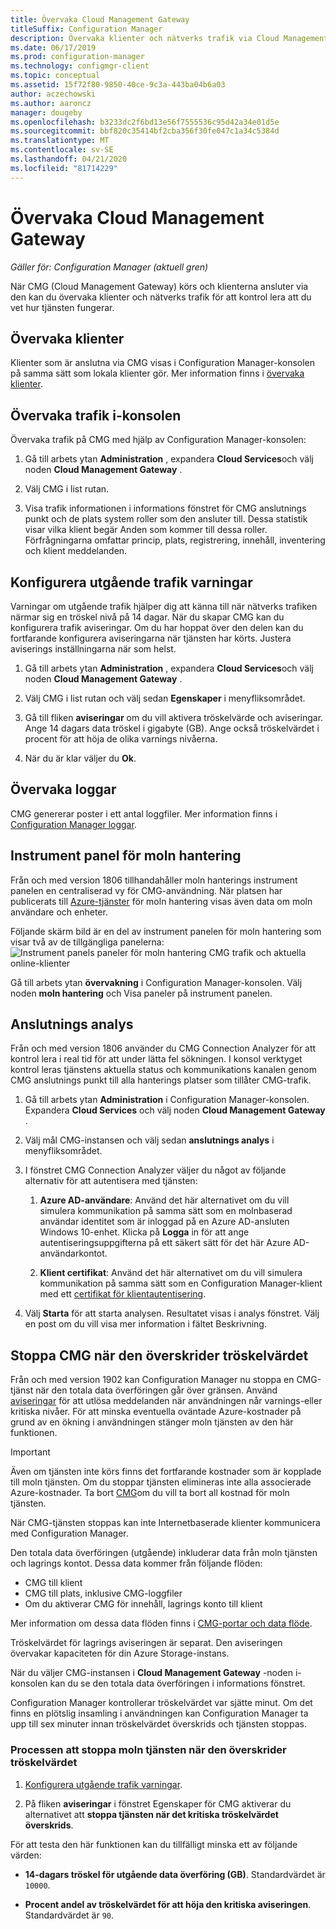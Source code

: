 ```yaml
---
title: Övervaka Cloud Management Gateway
titleSuffix: Configuration Manager
description: Övervaka klienter och nätverks trafik via Cloud Management Gateway (CMG).
ms.date: 06/17/2019
ms.prod: configuration-manager
ms.technology: configmgr-client
ms.topic: conceptual
ms.assetid: 15f72f80-9850-40ce-9c3a-443ba04b6a03
author: aczechowski
ms.author: aaroncz
manager: dougeby
ms.openlocfilehash: b3233dc2f6bd13e56f7555536c95d42a34e01d5e
ms.sourcegitcommit: bbf820c35414bf2cba356f30fe047c1a34c5384d
ms.translationtype: MT
ms.contentlocale: sv-SE
ms.lasthandoff: 04/21/2020
ms.locfileid: "81714229"
---
```

# <a name="monitor-cloud-management-gateway"></a>Övervaka Cloud Management Gateway

*Gäller för: Configuration Manager (aktuell gren)*

När CMG (Cloud Management Gateway) körs och klienterna ansluter via den kan du övervaka klienter och nätverks trafik för att kontrol lera att du vet hur tjänsten fungerar.


## <a name="monitor-clients"></a>Övervaka klienter

Klienter som är anslutna via CMG visas i Configuration Manager-konsolen på samma sätt som lokala klienter gör. Mer information finns i [övervaka klienter](../monitor-clients.md).


## <a name="monitor-traffic-in-the-console"></a>Övervaka trafik i-konsolen

Övervaka trafik på CMG med hjälp av Configuration Manager-konsolen:

1. Gå till arbets ytan **Administration** , expandera **Cloud Services**och välj noden **Cloud Management Gateway** .  

2. Välj CMG i list rutan.  

3. Visa trafik informationen i informations fönstret för CMG anslutnings punkt och de plats system roller som den ansluter till. Dessa statistik visar vilka klient begär Anden som kommer till dessa roller. Förfrågningarna omfattar princip, plats, registrering, innehåll, inventering och klient meddelanden.<!-- SCCMDocs#1208 -->

## <a name="set-up-outbound-traffic-alerts"></a>Konfigurera utgående trafik varningar

Varningar om utgående trafik hjälper dig att känna till när nätverks trafiken närmar sig en tröskel nivå på 14 dagar. När du skapar CMG kan du konfigurera trafik aviseringar. Om du har hoppat över den delen kan du fortfarande konfigurera aviseringarna när tjänsten har körts. Justera aviserings inställningarna när som helst.

1. Gå till arbets ytan **Administration** , expandera **Cloud Services**och välj noden **Cloud Management Gateway** .  

2. Välj CMG i list rutan och välj sedan **Egenskaper** i menyfliksområdet.  

3. Gå till fliken **aviseringar** om du vill aktivera tröskelvärde och aviseringar. Ange 14 dagars data tröskel i gigabyte (GB). Ange också tröskelvärdet i procent för att höja de olika varnings nivåerna.  

4. När du är klar väljer du **Ok**.  


## <a name="monitor-logs"></a>Övervaka loggar

CMG genererar poster i ett antal loggfiler. Mer information finns i [Configuration Manager loggar](../../../plan-design/hierarchy/log-files.md#cloud-management-gateway).


## <a name="cloud-management-dashboard"></a>Instrument panel för moln hantering

<!--1358461-->
Från och med version 1806 tillhandahåller moln hanterings instrument panelen en centraliserad vy för CMG-användning. När platsen har publicerats till [Azure-tjänster](../../../servers/deploy/configure/azure-services-wizard.md) för moln hantering visas även data om moln användare och enheter.  

Följande skärm bild är en del av instrument panelen för moln hantering som visar två av de tillgängliga panelerna:  
![Instrument panels paneler för moln hantering CMG trafik och aktuella online-klienter](media/1358461-cmg-dashboard.png)

Gå till arbets ytan **övervakning** i Configuration Manager-konsolen. Välj noden **moln hantering** och Visa paneler på instrument panelen.  


## <a name="connection-analyzer"></a>Anslutnings analys

Från och med version 1806 använder du CMG Connection Analyzer för att kontrol lera i real tid för att under lätta fel sökningen. I konsol verktyget kontrol leras tjänstens aktuella status och kommunikations kanalen genom CMG anslutnings punkt till alla hanterings platser som tillåter CMG-trafik.

1. Gå till arbets ytan **Administration** i Configuration Manager-konsolen. Expandera **Cloud Services** och välj noden **Cloud Management Gateway** .  

2. Välj mål CMG-instansen och välj sedan **anslutnings analys** i menyfliksområdet.  

3. I fönstret CMG Connection Analyzer väljer du något av följande alternativ för att autentisera med tjänsten:  

     1. **Azure AD-användare**: Använd det här alternativet om du vill simulera kommunikation på samma sätt som en molnbaserad användar identitet som är inloggad på en Azure AD-ansluten Windows 10-enhet. Klicka på **Logga** in för att ange autentiseringsuppgifterna på ett säkert sätt för det här Azure AD-användarkontot.  

     2. **Klient certifikat**: Använd det här alternativet om du vill simulera kommunikation på samma sätt som en Configuration Manager-klient med ett [certifikat för klientautentisering](certificates-for-cloud-management-gateway.md#bkmk_clientauth).  

4. Välj **Starta** för att starta analysen. Resultatet visas i analys fönstret. Välj en post om du vill visa mer information i fältet Beskrivning.  


## <a name="stop-cmg-when-it-exceeds-threshold"></a><a name="bkmk_stop"></a>Stoppa CMG när den överskrider tröskelvärdet

<!--3735092-->
Från och med version 1902 kan Configuration Manager nu stoppa en CMG-tjänst när den totala data överföringen går över gränsen. Använd [aviseringar](#set-up-outbound-traffic-alerts) för att utlösa meddelanden när användningen når varnings-eller kritiska nivåer. För att minska eventuella oväntade Azure-kostnader på grund av en ökning i användningen stänger moln tjänsten av den här funktionen.

> [!Important]  
> Även om tjänsten inte körs finns det fortfarande kostnader som är kopplade till moln tjänsten. Om du stoppar tjänsten elimineras inte alla associerade Azure-kostnader. Ta bort [CMG](setup-cloud-management-gateway.md#modify-a-cmg)om du vill ta bort all kostnad för moln tjänsten.  
>
> När CMG-tjänsten stoppas kan inte Internetbaserade klienter kommunicera med Configuration Manager.  

Den totala data överföringen (utgående) inkluderar data från moln tjänsten och lagrings kontot. Dessa data kommer från följande flöden:

- CMG till klient  
- CMG till plats, inklusive CMG-loggfiler  
- Om du aktiverar CMG för innehåll, lagrings konto till klient  

Mer information om dessa data flöden finns i [CMG-portar och data flöde](plan-cloud-management-gateway.md#ports-and-data-flow).

Tröskelvärdet för lagrings aviseringen är separat. Den aviseringen övervakar kapaciteten för din Azure Storage-instans.

När du väljer CMG-instansen i **Cloud Management Gateway** -noden i-konsolen kan du se den totala data överföringen i informations fönstret.

Configuration Manager kontrollerar tröskelvärdet var sjätte minut. Om det finns en plötslig insamling i användningen kan Configuration Manager ta upp till sex minuter innan tröskelvärdet överskrids och tjänsten stoppas.

### <a name="process-to-stop-the-cloud-service-when-it-exceeds-threshold"></a>Processen att stoppa moln tjänsten när den överskrider tröskelvärdet

1. [Konfigurera utgående trafik varningar](#set-up-outbound-traffic-alerts).  

2. På fliken **aviseringar** i fönstret Egenskaper för CMG aktiverar du alternativet att **stoppa tjänsten när det kritiska tröskelvärdet överskrids**.  

För att testa den här funktionen kan du tillfälligt minska ett av följande värden:  

- **14-dagars tröskel för utgående data överföring (GB)**. Standardvärdet är `10000`.  

- **Procent andel av tröskelvärdet för att höja den kritiska aviseringen**. Standardvärdet är `90`.  
